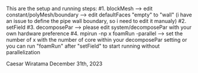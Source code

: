 This are the setup and running steps:
#1. blockMesh --> edit constant/polyMesh/boundary --> edit defaultFaces "empty" to "wall" (i have an issue to define the pipe wall boundary, so i need to edit it manualy)
#2. setField
#3. decomposePar --> please edit system/decomposePar with your own hardware preference
#4. mpirun -np x foamRun -parallel --> set the number of x with the number of core within your decomposePar setting
or you can run "foamRun" after "setField" to start running without parallelization

Caesar Wiratama
December 31th, 2023
